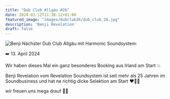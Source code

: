 ```yaml
---
title: "Dub Club Allgäu #26"
date: 2024-03-12T11:38:12+01:00
featured_image: "images/dubclub26/dub_club_26.jpg"
description: 'Benji Revelation'
draft: false
---
```

![Benji](/images/dubclub26/dub_club_26.jpg)
Nächster Dub Club Allgäu mit Harmonic Soundsystem:

➡️ 13. April 2024

Wir haben dieses Mal ein ganz besonderes Booking aus Irland am Start 💥

Benji Revelation vom Revelation Soundsystem ist seit mehr als 25 Jahren im Soundbusiness und hat ne richtig dicke Selektion am Start ❤️💛💚

wir freuen uns mega drauf 💯🔥
